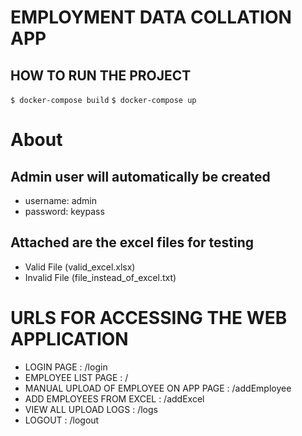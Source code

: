 # EMPLOYMENT DATA COLLATION APP

## HOW TO RUN THE PROJECT
`
  $ docker-compose build
`
`
  $ docker-compose up
`

# About
 ## Admin user will automatically be created
 - username: admin
 - password: keypass

 ## Attached are the excel files for testing
 - Valid File (valid_excel.xlsx)
 - Invalid File (file_instead_of_excel.txt)


# URLS FOR ACCESSING THE WEB APPLICATION
 - LOGIN PAGE 								:  /login
 - EMPLOYEE LIST PAGE 						:  /
 - MANUAL UPLOAD OF EMPLOYEE ON APP PAGE 	:  /addEmployee
 - ADD EMPLOYEES FROM EXCEL 				:  /addExcel
 - VIEW ALL UPLOAD LOGS 					:  /logs
 - LOGOUT 									:  /logout


